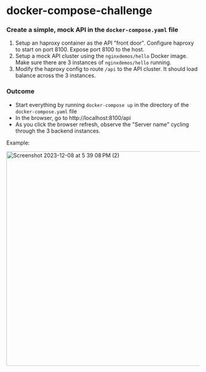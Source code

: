 # docker-compose-challenge

### Create a simple, mock API in the `docker-compose.yaml` file

1. Setup an haproxy container as the API "front door". Configure haproxy to start on port 8100. Expose port 8100 to the host.
2. Setup a mock API cluster using the `nginxdemos/hello` Docker image. Make sure there are 3 instances of `nginxdemos/hello` running.
3. Modify the haproxy config to route `/api` to the API cluster. It should load balance across the 3 instances.

### Outcome

- Start everything by running `docker-compose up` in the directory of the `docker-compose.yaml` file
- In the browser, go to http://localhost:8100/api
- As you click the browser refresh, observe the "Server name" cycling through the 3 backend instances.

Example:

<img width="561" alt="Screenshot 2023-12-08 at 5 39 08 PM (2)" src="https://github.com/flex-rental-solutions/docker-compose-challenge/assets/192500/1821ab62-1396-4770-bce7-bdfe4f2744f5">
